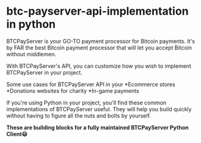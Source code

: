 # btc-payserver-api-implementation in python

BTCPayServer is your GO-TO payment processor for Bitcoin payments. It's by FAR the best Bitcoin payment processor that will let you accept
Bitcoin without middlemen.

With BTCPayServer's API, you can customize how you wish to implement BTCPayServer in your project. 

Some use cases for BTCPayServer API in your 
    *Ecommerce stores 
    *Donations websites for charity
    *In-game payments

If you're using Python in your project, you'll find these common implementations of BTCPayServer useful. They will help you build quickly without having to
figure all the nuts and bolts by yourself.

**These are building blocks for a fully maintained BTCPayServer Python Client😃**

